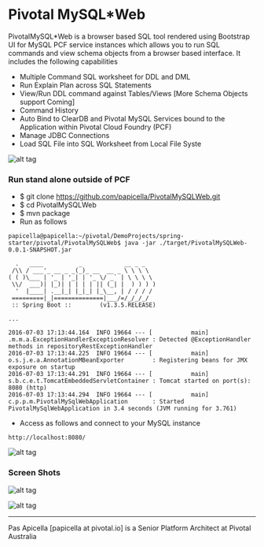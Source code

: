 <h1>Pivotal MySQL*Web </h1>

PivotalMySQL*Web is a browser based SQL tool rendered using Bootstrap UI for MySQL PCF service instances which allows you to 
run SQL commands and view schema objects from a browser based interface. It includes the following capabilities

<ul>
    <li>Multiple Command SQL worksheet for DDL and DML</li>
    <li>Run Explain Plan across SQL Statements</li>
    <li>View/Run DDL command against Tables/Views [More Schema Objects support Coming]</li>
    <li>Command History</li>
    <li>Auto Bind to ClearDB and Pivotal MySQL Services bound to the Application within Pivotal Cloud Foundry (PCF)</li>
    <li>Manage JDBC Connections</li>
    <li>Load SQL File into SQL Worksheet from Local File Syste</li>
</ul>

![alt tag](https://dl.dropboxusercontent.com/u/15829935/platform-demos/images/piv-mysqlweb1.png)

<h3>Run stand alone outside of PCF</h3>

- $ git clone https://github.com/papicella/PivotalMySQLWeb.git
- $ cd PivotalMySQLWeb
- $ mvn package
- Run as follows

```
papicella@papicella:~/pivotal/DemoProjects/spring-starter/pivotal/PivotalMySQLWeb$ java -jar ./target/PivotalMySQLWeb-0.0.1-SNAPSHOT.jar

  .   ____          _            __ _ _
 /\\ / ___'_ __ _ _(_)_ __  __ _ \ \ \ \
( ( )\___ | '_ | '_| | '_ \/ _` | \ \ \ \
 \\/  ___)| |_)| | | | | || (_| |  ) ) ) )
  '  |____| .__|_| |_|_| |_\__, | / / / /
 =========|_|==============|___/=/_/_/_/
 :: Spring Boot ::        (v1.3.5.RELEASE)

...

2016-07-03 17:13:44.164  INFO 19664 --- [           main] .m.m.a.ExceptionHandlerExceptionResolver : Detected @ExceptionHandler methods in repositoryRestExceptionHandler
2016-07-03 17:13:44.225  INFO 19664 --- [           main] o.s.j.e.a.AnnotationMBeanExporter        : Registering beans for JMX exposure on startup
2016-07-03 17:13:44.291  INFO 19664 --- [           main] s.b.c.e.t.TomcatEmbeddedServletContainer : Tomcat started on port(s): 8080 (http)
2016-07-03 17:13:44.294  INFO 19664 --- [           main] c.p.p.m.PivotalMySqlWebApplication       : Started PivotalMySqlWebApplication in 3.4 seconds (JVM running for 3.761)
```

- Access as follows and connect to your MySQL instance

```
http://localhost:8080/
```

![alt tag](https://dl.dropboxusercontent.com/u/15829935/platform-demos/images/piv-mysqlweb2.png)

<h3>Screen Shots</h3>

![alt tag](https://dl.dropboxusercontent.com/u/15829935/platform-demos/images/piv-mysqlweb3.png)

![alt tag](https://dl.dropboxusercontent.com/u/15829935/platform-demos/images/piv-mysqlweb4.png)

<hr />
Pas Apicella [papicella at pivotal.io] is a Senior Platform Architect at Pivotal Australia 